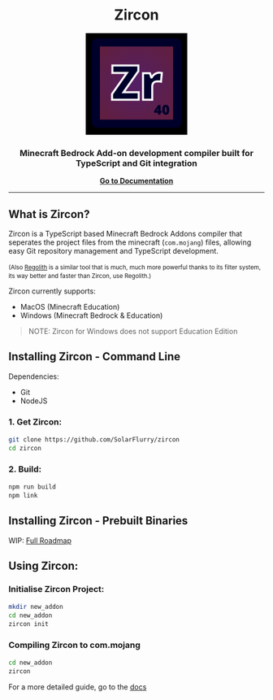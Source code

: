 <h1 align="center">Zircon</h1>
<p align="center"><img src="icons/zirconiumIcon_500.svg" height="200"/></p>

<h3 align="center">Minecraft Bedrock Add-on development compiler built for TypeScript and Git integration </h3>

<p align="center"><a href="./docs/"><strong>Go to Documentation</strong></a></p>

---

## What is Zircon?
Zircon is a TypeScript based Minecraft Bedrock Addons compiler that seperates the project files from the minecraft (`com.mojang`) files, allowing easy Git repository management and TypeScript development.

<small>(Also [Regolith](https://github.com/Bedrock-OSS/Regolith) is a similar tool that is much, much more powerful thanks to its filter system, its way better and faster than Zircon, use Regolith.)</small>

Zircon currently supports:
- MacOS (Minecraft Education)
- Windows (Minecraft Bedrock & Education)

> NOTE: Zircon for Windows does not support Education Edition

## Installing Zircon - Command Line
Dependencies:
- Git
- NodeJS

### 1. Get Zircon:
```sh
git clone https://github.com/SolarFlurry/zircon
cd zircon
```

### 2. Build:
```sh
npm run build
npm link
```

## Installing Zircon - Prebuilt Binaries
WIP: [Full Roadmap](./docs/roadmap.md)

## Using Zircon:

### Initialise Zircon Project:
```sh
mkdir new_addon
cd new_addon
zircon init
```

### Compiling Zircon to com.mojang
```sh
cd new_addon
zircon
```

For a more detailed guide, go to the [docs](./docs)